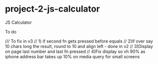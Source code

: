 # project-2-js-calculator
JS Calculator

To do 

/// To fix in v3
// 1) if second fn gets pressed before equals
// 2)If over say 10 chars long the result, round to 10 and align left  - done in v2
// 3)Display on page last number and last fn pressed
// 4)Fix display so vh 90% as iphone address bar takes up 10% on media query for small screens
